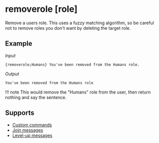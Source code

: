 # removerole [role]

Remove a users role. This uses a fuzzy matching algorithm, so be careful not to remove roles you don't want by deleting the target role.

## Example

*Input*
```
{removerole;Humans} You've been removed from the Humans role.
```
*Output*
```
You've been removed from the Humans role
```
!!! note
    This would remove the "Humans" role from the user, then return nothing and say the sentence.

## Supports

* [Custom commands](/custom_commands/)
* [Join messages](/join_leave_messages/)
* [Level-up messages](/levels/)
